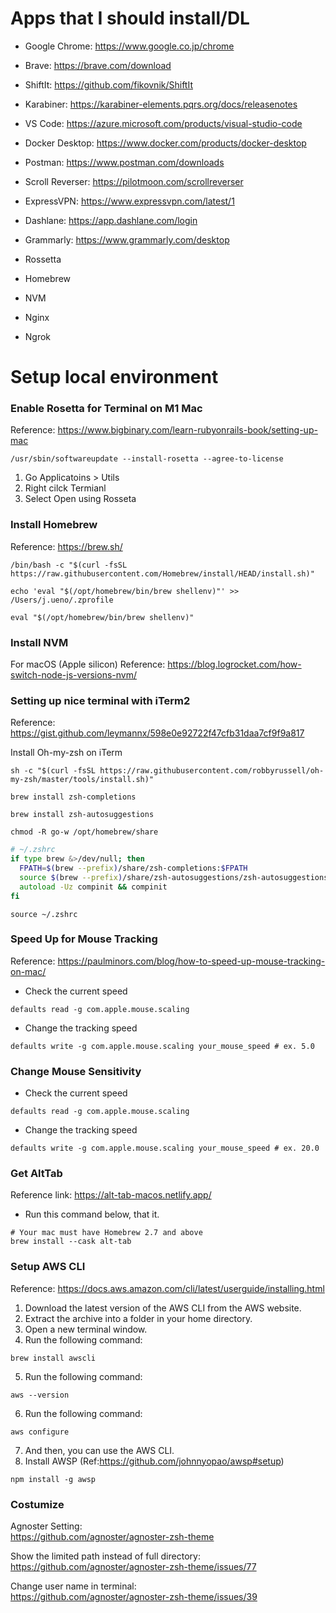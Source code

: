 # Apps that I should install/DL
- Google Chrome: https://www.google.co.jp/chrome   
- Brave: https://brave.com/download   
- ShiftIt: https://github.com/fikovnik/ShiftIt  
- Karabiner: https://karabiner-elements.pqrs.org/docs/releasenotes  
- VS Code: https://azure.microsoft.com/products/visual-studio-code 
- Docker Desktop: https://www.docker.com/products/docker-desktop  
- Postman: https://www.postman.com/downloads
- Scroll Reverser: https://pilotmoon.com/scrollreverser   
- ExpressVPN: https://www.expressvpn.com/latest/1   
- Dashlane: https://app.dashlane.com/login   
- Grammarly: https://www.grammarly.com/desktop   

- Rossetta
- Homebrew
- NVM
- Nginx
- Ngrok

# Setup local environment

### Enable Rosetta for Terminal on M1 Mac
Reference: https://www.bigbinary.com/learn-rubyonrails-book/setting-up-mac

```shell
/usr/sbin/softwareupdate --install-rosetta --agree-to-license
```
1. Go Applicatoins > Utils
2. Right cilck Termianl
3. Select Open using Rosseta

### Install Homebrew
Reference: https://brew.sh/
```shell
/bin/bash -c "$(curl -fsSL https://raw.githubusercontent.com/Homebrew/install/HEAD/install.sh)"
```
```shell
echo 'eval "$(/opt/homebrew/bin/brew shellenv)"' >> /Users/j.ueno/.zprofile
```
```shell
eval "$(/opt/homebrew/bin/brew shellenv)"
```

### Install NVM
For macOS (Apple silicon)
Reference: https://blog.logrocket.com/how-switch-node-js-versions-nvm/


### Setting up nice terminal with iTerm2
Reference: https://gist.github.com/leymannx/598e0e92722f47cfb31daa7cf9f9a817

Install Oh-my-zsh on iTerm
```shell
sh -c "$(curl -fsSL https://raw.githubusercontent.com/robbyrussell/oh-my-zsh/master/tools/install.sh)"
```

```shell
brew install zsh-completions
```
```shell
brew install zsh-autosuggestions
```
```shell
chmod -R go-w /opt/homebrew/share
```

```zsh
# ~/.zshrc
if type brew &>/dev/null; then
  FPATH=$(brew --prefix)/share/zsh-completions:$FPATH
  source $(brew --prefix)/share/zsh-autosuggestions/zsh-autosuggestions.zsh
  autoload -Uz compinit && compinit
fi
```
```shell
source ~/.zshrc
```

### Speed Up for Mouse Tracking
Reference: https://paulminors.com/blog/how-to-speed-up-mouse-tracking-on-mac/

- Check the current speed
```shell
defaults read -g com.apple.mouse.scaling
```
- Change the tracking speed
```shell
defaults write -g com.apple.mouse.scaling your_mouse_speed # ex. 5.0
```

### Change Mouse Sensitivity

- Check the current speed
```shell
defaults read -g com.apple.mouse.scaling
```
- Change the tracking speed
```shell
defaults write -g com.apple.mouse.scaling your_mouse_speed # ex. 20.0
```

### Get AltTab
Reference link:
https://alt-tab-macos.netlify.app/

- Run this command below, that it.
```shell
# Your mac must have Homebrew 2.7 and above
brew install --cask alt-tab
```

### Setup AWS CLI
Reference: https://docs.aws.amazon.com/cli/latest/userguide/installing.html
1. Download the latest version of the AWS CLI from the AWS website.
2. Extract the archive into a folder in your home directory.
3. Open a new terminal window.
4. Run the following command:
```shell
brew install awscli
```
5. Run the following command:
```shell
aws --version
```
6. Run the following command:
```shell
aws configure
```
7. And then, you can use the AWS CLI.
8. Install AWSP (Ref:https://github.com/johnnyopao/awsp#setup)
```shell
npm install -g awsp
```


### Costumize

Agnoster Setting:  
https://github.com/agnoster/agnoster-zsh-theme

Show the limited path instead of full directory:  
https://github.com/agnoster/agnoster-zsh-theme/issues/77

Change user name in terminal:  
https://github.com/agnoster/agnoster-zsh-theme/issues/39